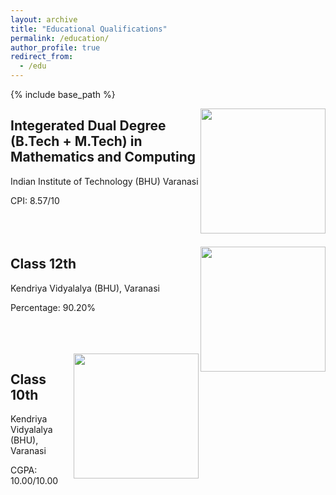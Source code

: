 ```yaml
---
layout: archive
title: "Educational Qualifications"
permalink: /education/
author_profile: true
redirect_from:
  - /edu
---
```


{% include base_path %}

<img align="right" width="200" height="200" src="https://github.com/adityauser/adityauser.github.io/blob/master/images/IITBHU-Logo.jpg">

## Integerated Dual Degree (B.Tech + M.Tech) in Mathematics and Computing 
Indian Institute of Technology (BHU) Varanasi 

CPI: 8.57/10
<br />
<br />
<br />
<br />

<img align="right" width="200" height="200" src="https://i.imgur.com/Kendriya_Vidyalaya_logo.jpg">

## Class 12th
Kendriya Vidyalalya (BHU), Varanasi

Percentage: 90.20%


<br /><br /><br />
<img align="right" width="200" height="200" src="https://i.imgur.com/Kendriya_Vidyalaya_logo.jpg">

## Class 10th
Kendriya Vidyalalya (BHU), Varanasi

CGPA: 10.00/10.00
